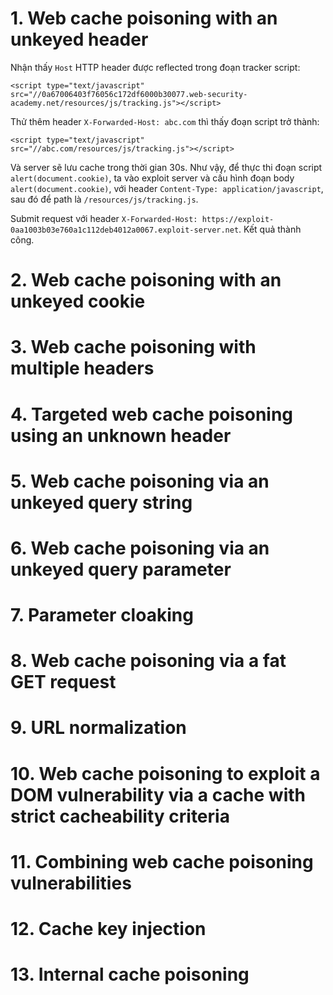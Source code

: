 # 1. Web cache poisoning with an unkeyed header
Nhận thấy `Host` HTTP header được reflected trong đoạn tracker script:

```
<script type="text/javascript" src="//0a67006403f76056c172df6000b30077.web-security-academy.net/resources/js/tracking.js"></script>
```
Thử thêm header `X-Forwarded-Host: abc.com` thì thấy đoạn script trở thành:
```
<script type="text/javascript" src="//abc.com/resources/js/tracking.js"></script>
```
Và server sẽ lưu cache trong thời gian 30s. Như vậy, để thực thi đoạn script `alert(document.cookie)`, ta vào exploit server và cấu hình đoạn body `alert(document.cookie)`, với header `Content-Type: application/javascript`, sau đó để path là `/resources/js/tracking.js`.

Submit request với header `X-Forwarded-Host: https://exploit-0aa1003b03e760a1c112deb4012a0067.exploit-server.net`. Kết quả thành công.

# 2. Web cache poisoning with an unkeyed cookie

# 3. Web cache poisoning with multiple headers

# 4. Targeted web cache poisoning using an unknown header

# 5. Web cache poisoning via an unkeyed query string

# 6. Web cache poisoning via an unkeyed query parameter

# 7. Parameter cloaking

# 8. Web cache poisoning via a fat GET request

# 9. URL normalization

# 10. Web cache poisoning to exploit a DOM vulnerability via a cache with strict cacheability criteria

# 11. Combining web cache poisoning vulnerabilities

# 12. Cache key injection

# 13. Internal cache poisoning

